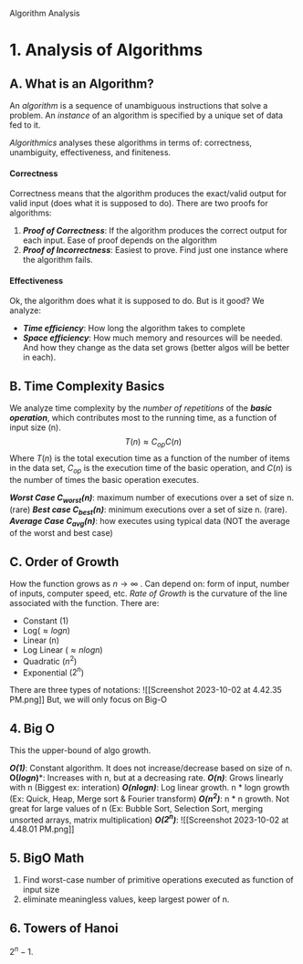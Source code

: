 Algorithm Analysis

# 1. Analysis of Algorithms

## A. What is an Algorithm?
An *algorithm* is a sequence of unambiguous instructions that solve a problem. An *instance* of an algorithm is specified by a unique set of data fed to it. 

*Algorithmics* analyses these algorithms in terms of: correctness, unambiguity, effectiveness, and finiteness. 

#### Correctness
Correctness means that the algorithm produces the exact/valid output for valid input (does what it is supposed to do). There are two proofs for algorithms:
1. ***Proof of Correctness***: If the algorithm produces the correct output for each input. Ease of proof depends on the algorithm
2. ***Proof of Incorrectness***: Easiest to prove. Find just one instance where the algorithm fails.

#### Effectiveness
Ok, the algorithm does what it is supposed to do. But is it good? We analyze: 
- ***Time efficiency***: How long the algorithm takes to complete
- ***Space efficiency***: How much memory and resources will be needed.
And how they change as the data set grows (better algos will be better in each).

## B. Time Complexity Basics
We analyze time complexity by the *number of repetitions* of the ***basic operation***, which contributes most to the running time, as a function of input size (n).
$$ T(n) \approx C_{op}C(n) $$
Where $T(n)$ is the total execution time as a function of the number of items in the data set, $C_{op}$ is the execution time of the basic operation, and $C(n)$ is the number of times the basic operation executes.

***Worst Case $C_{worst}(n)$***: maximum number of executions over a set of size n. (rare)
***Best case $C_{best}(n)$***: minimum executions over a set of size n. (rare).
***Average Case $C_{avg}(n)$***: how executes using typical data (NOT the average of the worst and best case)

## C. Order of Growth

How the function grows as $n\rightarrow \infty$ . Can depend on: form of input, number of inputs, computer speed, etc. *Rate of Growth* is the curvature of the line associated with the function. There are:
- Constant (1)
- Log($\approx log  n$)
- Linear (n)
- Log Linear ($\approx n log n$)
- Quadratic ($n^2$)
- Exponential ($2^n$)

There are three types of notations: 
![[Screenshot 2023-10-02 at 4.42.35 PM.png]]
But, we will only focus on Big-O

## 4. Big O
This the upper-bound of algo growth. 

***O(1)***: Constant algorithm. It does not increase/decrease based on size of n. 
**O($log n$)***: Increases with n, but at a decreasing rate.
***O(n)***: Grows linearly with n (Biggest ex: interation)
***O($n log n$)***: Log linear growth. n * logn growth (Ex: Quick, Heap, Merge sort & Fourier transform)
***O($n^2$)***: n * n growth. Not great for large values of n (Ex: Bubble Sort, Selection Sort, merging unsorted arrays, matrix multiplication)
***O($2^n$)***:
![[Screenshot 2023-10-02 at 4.48.01 PM.png]]

## 5. BigO Math
1. Find worst-case number of primitive operations executed as function of input size
2. eliminate meaningless values, keep largest power of n.

## 6. Towers of Hanoi
$2^n -1$. 
